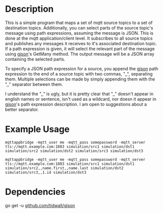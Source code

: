 # Description

This is a simple program that maps a set of mqtt source topics to a set
of destination topics. Additionally, you can select parts of the source
topic's message using path expressions, assuming the message is JSON.
This is done at the mqtt application/client level. It subscribes to all
source topics and publishes any messages it receives to it's associated
destination topic. If a path expression is given, it will select the
relevant part of the message using [gjson][gjson]'s GetMany method. The output
message will be a JSON array containing the selected parts.

To specify a JSON path expression for a source, you append the [gjson][gjson]
path expression to the end of a source topic with two commas, ",,",
separating them. Multiple selections can be made by simply appending
them with the ",," separator between them.

I understand the ",," is ugly, but it is pretty clear that ",," doesn't
appear in english names or sentence, isn't used as a wildcard, nor doesn
it appear in [gjson][gjson]'s path expression description.
I am open to suggestions about a better separator.

# Example Usage

```
mqttappbridge -mqtt_user me -mqtt_pass somepassword -mqtt_server tls://mqtt.example.com:1883 simulation/src1 simulation/dst1 simulation/src2 simulation/dst2 simulation/src3 simulation/dst3
```
```
mqttappbridge -mqtt_user me -mqtt_pass somepassword -mqtt_server tls://mqtt.example.com:1883 simulation/src1 simulation/dst1 simulation/src2,,name.first,,name.last simulation/dst2 simulation/src3,,1.id simulation/dst3
```

# Dependencies

go get -u [github.com/tidwall/gjson][gjson]

[gjson]: http://github.com/tidwall/gjson